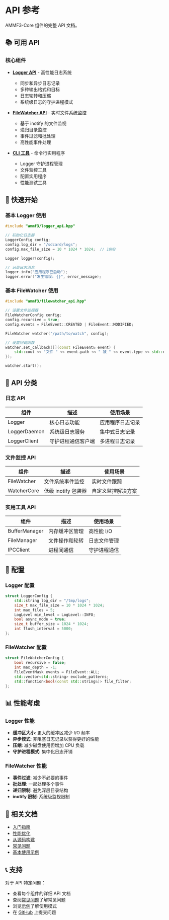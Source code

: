 # API 参考

AMMF3-Core 组件的完整 API 文档。

## 📚 可用 API

### 核心组件

- **[Logger API](./logger-api)** - 高性能日志系统
  - 同步和异步日志记录
  - 多种输出格式和目标
  - 日志轮转和压缩
  - 系统级日志的守护进程模式

- **[FileWatcher API](./filewatcher-api)** - 实时文件系统监控
  - 基于 inotify 的文件监视
  - 递归目录监控
  - 事件过滤和批处理
  - 高性能事件处理

- **[CLI 工具](./cli-tools)** - 命令行实用程序
  - Logger 守护进程管理
  - 文件监控工具
  - 配置实用程序
  - 性能测试工具

## 🚀 快速开始

### 基本 Logger 使用

```cpp
#include "ammf3/logger_api.hpp"

// 初始化日志器
LoggerConfig config;
config.log_dir = "/sdcard/logs";
config.max_file_size = 10 * 1024 * 1024;  // 10MB

Logger logger(config);

// 记录日志消息
logger.info("应用程序已启动");
logger.error("发生错误: {}", error_message);
```

### 基本 FileWatcher 使用

```cpp
#include "ammf3/filewatcher_api.hpp"

// 设置文件监视器
FileWatcherConfig config;
config.recursive = true;
config.events = FileEvent::CREATED | FileEvent::MODIFIED;

FileWatcher watcher("/path/to/watch", config);

// 设置回调函数
watcher.set_callback([](const FileEvent& event) {
    std::cout << "文件 " << event.path << " 被 " << event.type << std::endl;
});

watcher.start();
```

## 📖 API 分类

### 日志 API

| 组件 | 描述 | 使用场景 |
|------|------|----------|
| Logger | 核心日志功能 | 应用程序日志记录 |
| LoggerDaemon | 系统级日志服务 | 集中式日志记录 |
| LoggerClient | 守护进程通信客户端 | 多进程日志记录 |

### 文件监控 API

| 组件 | 描述 | 使用场景 |
|------|------|----------|
| FileWatcher | 文件系统事件监控 | 实时文件跟踪 |
| WatcherCore | 低级 inotify 包装器 | 自定义监控解决方案 |

### 实用工具 API

| 组件 | 描述 | 使用场景 |
|------|------|----------|
| BufferManager | 内存缓冲区管理 | 高性能 I/O |
| FileManager | 文件操作和轮转 | 日志文件管理 |
| IPCClient | 进程间通信 | 守护进程通信 |

## 🔧 配置

### Logger 配置

```cpp
struct LoggerConfig {
    std::string log_dir = "/tmp/logs";
    size_t max_file_size = 10 * 1024 * 1024;
    int max_files = 5;
    LogLevel min_level = LogLevel::INFO;
    bool async_mode = true;
    size_t buffer_size = 1024 * 1024;
    int flush_interval = 5000;
};
```

### FileWatcher 配置

```cpp
struct FileWatcherConfig {
    bool recursive = false;
    int max_depth = -1;
    FileEventMask events = FileEvent::ALL;
    std::vector<std::string> exclude_patterns;
    std::function<bool(const std::string&)> file_filter;
};
```

## 📊 性能考虑

### Logger 性能

- **缓冲区大小**: 更大的缓冲区减少 I/O 频率
- **异步模式**: 非阻塞日志记录以获得更好的性能
- **压缩**: 减少磁盘使用但增加 CPU 负载
- **守护进程模式**: 集中化日志开销

### FileWatcher 性能

- **事件过滤**: 减少不必要的事件
- **批处理**: 一起处理多个事件
- **递归限制**: 避免深层目录结构
- **inotify 限制**: 系统级监视限制

## 🔗 相关文档

- [入门指南](/zh/guide/getting-started)
- [性能优化](/zh/guide/performance)
- [从源码构建](/zh/guide/building)
- [常见问题](/zh/guide/faq)
- [基本使用示例](/zh/examples/basic-usage)

## 📞 支持

对于 API 特定问题：

- 查看每个组件的详细 API 文档
- 查阅[常见问题](/zh/guide/faq)了解常见问题
- 浏览[示例](/zh/examples/basic-usage)了解使用模式
- 在 [GitHub](https://github.com/your-username/AMMF3-Core/issues) 上提交问题